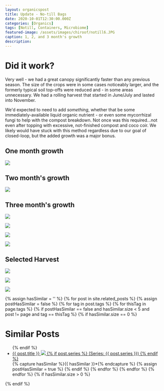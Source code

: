 ```yaml
---
layout: organicspost
title: Update - No-till Bags
date: 2020-10-01T12:30:00.000Z
categories: [Organics]
tags: [Notill, Containers, Microbiome]
featured-image: /assets/images/chiroof/notill6.JPG
caption: 1, 2, and 3 month's growth
description: 
---
```


# Did it work?
Very well - we had a great canopy significantly faster than any previous season. The size of the crops were in some cases noticeably larger, and the formerly typical soil top-offs were reduced and - in some areas unnecessary. We had a rolling harvest that started in June/July and lasted into November.
 
We'd expected to need to add <i>something</i>, whether that be some immediately-available liquid organic nutrient - or even some mycorrhizal fungi to help with the compost breakdown. Not once was this required...not even after topping with excessive, not-finished compost and coco coir. We likely would have stuck with this method regardless due to our goal of closed-loop, but the added growth was a major bonus.
 
## One month growth
 
<a data-fancybox="gallery" href="/assets/images/chiroof/notill5.JPG"><img class="projectimage" src="/assets/images/chiroof/notill5.JPG"></a>
 
## Two month's growth
 
<a data-fancybox="gallery" href="/assets/images/chiroof/notill6.JPG"><img class="projectimage" src="/assets/images/chiroof/notill6.JPG"></a>
 
## Three month's growth
 
<a data-fancybox="gallery" href="/assets/images/chiroof/cherrypeppers.JPG"><img class="projectimage" src="/assets/images/chiroof/cherrypeppers.JPG"></a>
 
<a data-fancybox="gallery" href="/assets/images/chiroof/notill11.JPG"><img class="projectimage" src="/assets/images/chiroof/notill11.JPG"></a>
 
<a data-fancybox="gallery" href="/assets/images/chiroof/notill7.JPG"><img class="projectimage" src="/assets/images/chiroof/notill7.JPG"></a>
 
<a data-fancybox="gallery" href="/assets/images/chiroof/notill8.JPG"><img class="projectimage" src="/assets/images/chiroof/notill8.JPG"></a>
 
## Selected Harvest
 
<a data-fancybox="gallery" href="/assets/images/chiroof/food1.JPG"><img class="projectimage" src="/assets/images/chiroof/food1.JPG"></a>
 
<a data-fancybox="gallery" href="/assets/images/chiroof/food2.JPG"><img class="projectimage" src="/assets/images/chiroof/food2.JPG"></a>
 
<a data-fancybox="gallery" href="/assets/images/chiroof/food3.JPG"><img class="projectimage" src="/assets/images/chiroof/food3.JPG"></a>
 
{% assign hasSimilar = '' %}
{% for post in site.related_posts %}
{% assign postHasSimilar = false %}
{% for tag in post.tags %}
{% for thisTag in page.tags %}
{% if postHasSimilar == false and hasSimilar.size < 5 and post != page and tag == thisTag %}
{% if hasSimilar.size == 0 %}
# Similar Posts
<ul>
{% endif %}
<li class="relatedPost">
<a href="{{ site.url }}{{ post.url }}">{{ post.title }}
<img src="{{ post.featured-image }}" class='postlistimage' />
{% if post.series %}
(Series: {{ post.series }})
{% endif %}
</a>
</li>
{% capture hasSimilar %}{{ hasSimilar }}*{% endcapture %}
{% assign postHasSimilar = true %}
{% endif %}
{% endfor %}
{% endfor %}
{% endfor %}
{% if hasSimilar.size > 0 %}
</ul>
{% endif %}
